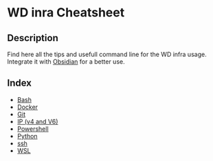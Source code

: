 # WD inra Cheatsheet

## Description 

Find here all the tips and usefull command line for the WD infra usage.
Integrate it with [Obsidian](https://obsidian.md/) for a better use.

## Index

- [Bash](./bash/)
- [Docker](./docker/)
- [Git](./git/)
- [IP (v4 and V6)](./IP/)
- [Powershell](./powershell/)
- [Python](./python/)
- [ssh](./ssh/)
- [WSL](./wsl/)